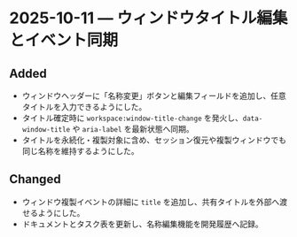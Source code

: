 # 2025-10-11 — ウィンドウタイトル編集とイベント同期

## Added
- ウィンドウヘッダーに「名称変更」ボタンと編集フィールドを追加し、任意タイトルを入力できるようにした。
- タイトル確定時に `workspace:window-title-change` を発火し、`data-window-title` や `aria-label` を最新状態へ同期。
- タイトルを永続化・複製対象に含め、セッション復元や複製ウィンドウでも同じ名称を維持するようにした。

## Changed
- ウィンドウ複製イベントの詳細に `title` を追加し、共有タイトルを外部へ渡せるようにした。
- ドキュメントとタスク表を更新し、名称編集機能を開発履歴へ記録。

